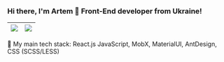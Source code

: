 ### Hi there, I'm Artem 👋 Front-End developer from Ukraine!
| <img align="center" src="https://github-readme-stats.vercel.app/api?username=artemmatiushenko1&count_private=true&show_icons=true&hide_border=true" /> | <img align="center" src="https://github-readme-stats.vercel.app/api/top-langs/?username=artemmatiushenko1&layout=compact&hide_border=true&langs_count=7" /> |
| ------------- | ------------- |

 🚀 My main tech stack: React.js JavaScript, MobX, MaterialUI, AntDesign, CSS (SCSS/LESS)
